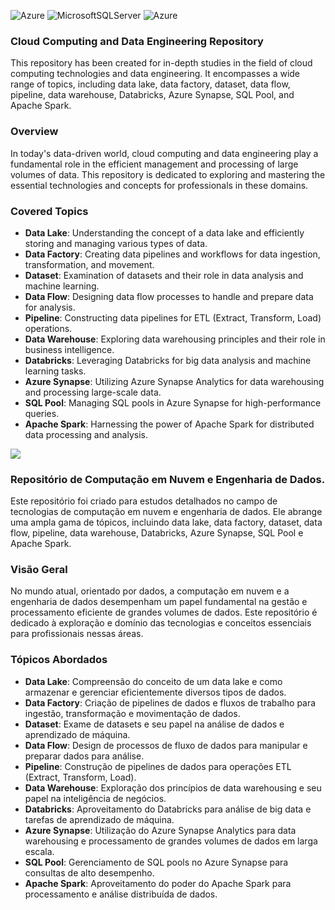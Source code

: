 ![Azure](https://img.shields.io/badge/azure-114bad.svg?style=for-the-badge&logo=microsoftazure%20&logoColor=white) 
![MicrosoftSQLServer](https://img.shields.io/badge/SQL%20Server-003545?style=for-the-badge&logo=microsoft%20sql%20server&logoColor=white)
![Azure](https://img.shields.io/badge/Apache%20Spark-%114bad.svg?style=for-the-badge&logo=apachespark&logoColor=white)

### Cloud Computing and Data Engineering Repository
This repository has been created for in-depth studies in the field of cloud computing technologies and data engineering. It encompasses a wide range of topics, including data lake, data factory, dataset, data flow, pipeline, data warehouse, Databricks, Azure Synapse, SQL Pool, and Apache Spark.

### Overview
In today's data-driven world, cloud computing and data engineering play a fundamental role in the efficient management and processing of large volumes of data. This repository is dedicated to exploring and mastering the essential technologies and concepts for professionals in these domains.

### Covered Topics
- **Data Lake**: Understanding the concept of a data lake and efficiently storing and managing various types of data.
- **Data Factory**: Creating data pipelines and workflows for data ingestion, transformation, and movement.
- **Dataset**: Examination of datasets and their role in data analysis and machine learning.
- **Data Flow**: Designing data flow processes to handle and prepare data for analysis.
- **Pipeline**: Constructing data pipelines for ETL (Extract, Transform, Load) operations.
- **Data Warehouse**: Exploring data warehousing principles and their role in business intelligence.
- **Databricks**: Leveraging Databricks for big data analysis and machine learning tasks.
- **Azure Synapse**: Utilizing Azure Synapse Analytics for data warehousing and processing large-scale data.
- **SQL Pool**: Managing SQL pools in Azure Synapse for high-performance queries.
- **Apache Spark**: Harnessing the power of Apache Spark for distributed data processing and analysis.

![](https://user-images.githubusercontent.com/87618859/271695633-47035df1-fe15-40a9-a957-1cf84a7d8d73.jpg)

### Repositório de Computação em Nuvem e Engenharia de Dados.

Este repositório foi criado para estudos detalhados no campo de tecnologias de computação em nuvem e engenharia de dados. Ele abrange uma ampla gama de tópicos, incluindo data lake, data factory, dataset, data flow, pipeline, data warehouse, Databricks, Azure Synapse, SQL Pool e Apache Spark.

### Visão Geral

No mundo atual, orientado por dados, a computação em nuvem e a engenharia de dados desempenham um papel fundamental na gestão e processamento eficiente de grandes volumes de dados. Este repositório é dedicado à exploração e domínio das tecnologias e conceitos essenciais para profissionais nessas áreas.

### Tópicos Abordados

- **Data Lake**: Compreensão do conceito de um data lake e como armazenar e gerenciar eficientemente diversos tipos de dados.
- **Data Factory**: Criação de pipelines de dados e fluxos de trabalho para ingestão, transformação e movimentação de dados.
- **Dataset**: Exame de datasets e seu papel na análise de dados e aprendizado de máquina.
- **Data Flow**: Design de processos de fluxo de dados para manipular e preparar dados para análise.
- **Pipeline**: Construção de pipelines de dados para operações ETL (Extract, Transform, Load).
- **Data Warehouse**: Exploração dos princípios de data warehousing e seu papel na inteligência de negócios.
- **Databricks**: Aproveitamento do Databricks para análise de big data e tarefas de aprendizado de máquina.
- **Azure Synapse**: Utilização do Azure Synapse Analytics para data warehousing e processamento de grandes volumes de dados em larga escala.
- **SQL Pool**: Gerenciamento de SQL pools no Azure Synapse para consultas de alto desempenho.
- **Apache Spark**: Aproveitamento do poder do Apache Spark para processamento e análise distribuída de dados.


